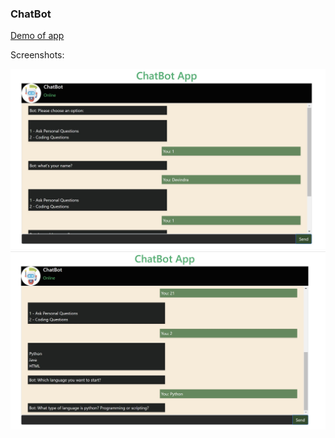 <h3>ChatBot</h3>

<a href="https://chat-bot-kappa-sepia.vercel.app/">Demo of app</a>

Screenshots:

<img src='https://github.com/program333/ChatBot/blob/master/Images/Screenshot1.jpg?raw=true' />
<img src='https://github.com/program333/ChatBot/blob/master/Images/Screenshot2.jpg?raw=true'/>
